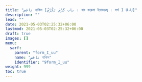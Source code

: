 ```yaml
---
title: "ناقص নাকিস [باب كَرُمَ يَكْرُمُ । বাব কারুমা ইয়াকরুমু । ফর্ম I U-U]"
description: ""
lead: ""
date: 2021-05-03T02:25:32+06:00
lastmod: 2021-05-03T02:25:32+06:00
draft: true
images: []
menu: 
  sarf:
    parent: "form_I_uu"
    name: "ناقص নাকিস"
    identifier: "9form_I_uu"
weight: 999
toc: true
---
```



